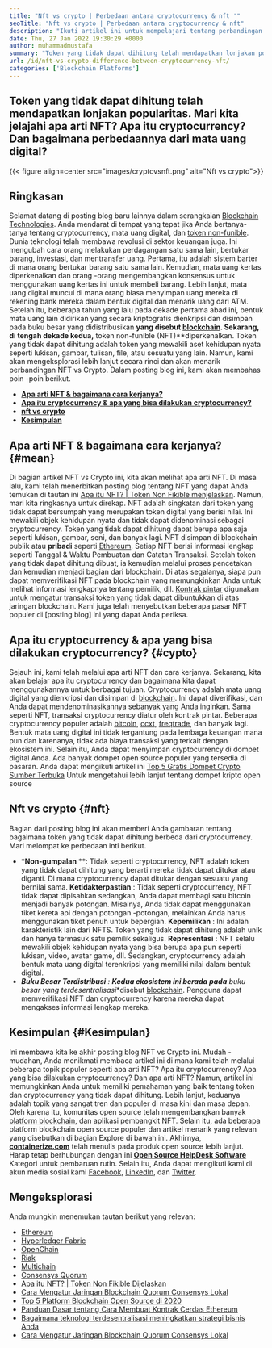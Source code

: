 ```yaml
---
title: "Nft vs crypto | Perbedaan antara cryptocurrency & nft '" 
seoTitle: "Nft vs crypto | Perbedaan antara cryptocurrency & nft" 
description: "Ikuti artikel ini untuk mempelajari tentang perbandingan NFT vs Crypto. NFT mewakili objek kehidupan nyata di mana crypto adalah bentuk mata uang digital terenkripsi." 
date: Thu, 27 Jan 2022 19:30:29 +0000
author: muhammadmustafa
summary: "Token yang tidak dapat dihitung telah mendapatkan lonjakan popularitas. Mari kita jelajahi apa arti NFT? Apa itu cryptocurrency? Dan bagaimana perbedaannya dari mata uang digital?" 
url: /id/nft-vs-crypto-difference-between-cryptocurrency-nft/
categories: ['Blockchain Platforms']
---
```


## Token yang tidak dapat dihitung telah mendapatkan lonjakan popularitas. Mari kita jelajahi apa arti NFT? Apa itu cryptocurrency? Dan bagaimana perbedaannya dari mata uang digital?

{{< figure align=center src="images/cryptovsnft.png" alt="Nft vs crypto">}}


## Ringkasan
Selamat datang di posting blog baru lainnya dalam serangkaian [Blockchain Technologies][1]. Anda mendarat di tempat yang tepat jika Anda bertanya-tanya tentang cryptocurrency, mata uang digital, dan [token non-funible][2]. Dunia teknologi telah membawa revolusi di sektor keuangan juga. Ini mengubah cara orang melakukan perdagangan satu sama lain, bertukar barang, investasi, dan mentransfer uang. Pertama, itu adalah sistem barter di mana orang bertukar barang satu sama lain. Kemudian, mata uang kertas diperkenalkan dan orang -orang mengembangkan konsensus untuk menggunakan uang kertas ini untuk membeli barang. Lebih lanjut, mata uang digital muncul di mana orang biasa menyimpan uang mereka di rekening bank mereka dalam bentuk digital dan menarik uang dari ATM.
Setelah itu, beberapa tahun yang lalu pada dekade pertama abad ini, bentuk mata uang lain didirikan yang secara kriptografis dienkripsi dan disimpan pada buku besar yang didistribusikan  **yang disebut [blockchain][3]. Sekarang, di tengah dekade kedua,**  token non-funible (NFT)**diperkenalkan. Token yang tidak dapat dihitung adalah token yang mewakili aset kehidupan nyata seperti lukisan, gambar, tulisan, file, atau sesuatu yang lain. Namun, kami akan mengeksplorasi lebih lanjut secara rinci dan akan menarik perbandingan NFT vs Crypto. Dalam posting blog ini, kami akan membahas poin -poin berikut.
*  **[Apa arti NFT & bagaimana cara kerjanya?][4]**  
*  **[Apa itu cryptocurrency & apa yang bisa dilakukan cryptocurrency?][5]**  
*  **[nft vs crypto][6]**  
*  **[Kesimpulan][7]**  

## Apa arti NFT & bagaimana cara kerjanya? {#mean}

Di bagian artikel NFT vs Crypto ini, kita akan melihat apa arti NFT. Di masa lalu, kami telah menerbitkan posting blog tentang NFT yang dapat Anda temukan di tautan ini [Apa itu NFT? | Token Non Fikible menjelaskan][2]. Namun, mari kita ringkasnya untuk direkap. NFT adalah singkatan dari token yang tidak dapat bersumpah yang merupakan token digital yang berisi nilai. Ini mewakili objek kehidupan nyata dan tidak dapat didenominasi sebagai cryptocurrency. Token yang tidak dapat dihitung dapat berupa apa saja seperti lukisan, gambar, seni, dan banyak lagi. NFT disimpan di blockchain publik atau  **pribadi**  seperti [Ethereum][8]. Setiap NFT berisi informasi lengkap seperti Tanggal & Waktu Pembuatan dan Catatan Transaksi. Setelah token yang tidak dapat dihitung dibuat, ia kemudian melalui proses pencetakan dan kemudian menjadi bagian dari blockchain.
Di atas segalanya, siapa pun dapat memverifikasi NFT pada blockchain yang memungkinkan Anda untuk melihat informasi lengkapnya tentang pemilik, dll. [Kontrak pintar][9] digunakan untuk mengatur transaksi token yang tidak dapat dibuntukkan di atas jaringan blockchain. Kami juga telah menyebutkan beberapa pasar NFT populer di [posting blog] ini yang dapat Anda periksa.

## Apa itu cryptocurrency & apa yang bisa dilakukan cryptocurrency? {#cypto}

Sejauh ini, kami telah melalui apa arti NFT dan cara kerjanya. Sekarang, kita akan belajar apa itu cryptocurrency dan bagaimana kita dapat menggunakannya untuk berbagai tujuan. Cryptocurrency adalah mata uang digital yang dienkripsi dan disimpan di [blockchain][1]. Ini dapat diverifikasi, dan Anda dapat mendenominasikannya sebanyak yang Anda inginkan. Sama seperti NFT, transaksi cryptocurrency diatur oleh kontrak pintar. Beberapa cryptocurrency populer adalah [bitcoin][10], [ccxt][11], [freqtrade][12], dan banyak lagi.
Bentuk mata uang digital ini tidak tergantung pada lembaga keuangan mana pun dan karenanya, tidak ada biaya transaksi yang terkait dengan ekosistem ini. Selain itu, Anda dapat menyimpan cryptocurrency di dompet digital Anda. Ada banyak dompet open source populer yang tersedia di pasaran. Anda dapat mengikuti artikel ini [Top 5 Gratis Dompet Crypto Sumber Terbuka][13] Untuk mengetahui lebih lanjut tentang dompet kripto open source

## Nft vs crypto {#nft}

Bagian dari posting blog ini akan memberi Anda gambaran tentang bagaimana token yang tidak dapat dihitung berbeda dari cryptocurrency. Mari melompat ke perbedaan inti berikut.
*  ***Non-gumpalan** **: Tidak seperti cryptocurrency, NFT adalah token yang tidak dapat dihitung yang berarti mereka tidak dapat ditukar atau diganti. Di mana cryptocurrency dapat ditukar dengan sesuatu yang bernilai sama.
 **Ketidakterpastian** : Tidak seperti cryptocurrency, NFT tidak dapat dipisahkan sedangkan, Anda dapat membagi satu bitcoin menjadi banyak potongan. Misalnya, Anda tidak dapat menggunakan tiket kereta api dengan potongan -potongan, melainkan Anda harus menggunakan tiket penuh untuk bepergian.
 **Kepemilikan** : Ini adalah karakteristik lain dari NFTS. Token yang tidak dapat dihitung adalah unik dan hanya termasuk satu pemilik sekaligus.
 **Representasi** : NFT selalu mewakili objek kehidupan nyata yang bisa berupa apa pun seperti lukisan, video, avatar game, dll. Sedangkan, cryptocurrency adalah bentuk mata uang digital terenkripsi yang memiliki nilai dalam bentuk digital.
*  ***Buku Besar Terdistribusi** : **Kedua ekosistem ini berada pada**  buku besar yang terdesentralisasi**disebut [blockchain][1]. Pengguna dapat memverifikasi NFT dan cryptocurrency karena mereka dapat mengakses informasi lengkap mereka.

## Kesimpulan  {#Kesimpulan}

Ini membawa kita ke akhir posting blog NFT vs Crypto ini. Mudah -mudahan, Anda menikmati membaca artikel ini di mana kami telah melalui beberapa topik populer seperti apa arti NFT? Apa itu cryptocurrency? Apa yang bisa dilakukan cryptocurrency? Dan apa arti NFT? Namun, artikel ini memungkinkan Anda untuk memiliki pemahaman yang baik tentang token dan cryptocurrency yang tidak dapat dihitung. Lebih lanjut, keduanya adalah topik yang sangat tren dan populer di masa kini dan masa depan. Oleh karena itu, komunitas open source telah mengembangkan banyak [platform blockchain][1], dan aplikasi pembangkit NFT. Selain itu, ada beberapa platform blockchain open source populer dan artikel menarik yang relevan yang disebutkan di bagian Explore di bawah ini.
Akhirnya,  **[containerize.com][14]** telah menulis pada produk open source lebih lanjut. Harap tetap berhubungan dengan ini **[Open Source HelpDesk Software][15]**  Kategori untuk pembaruan rutin. Selain itu, Anda dapat mengikuti kami di akun media sosial kami [Facebook][16], [LinkedIn][17], dan [Twitter][18].

## Mengeksplorasi
Anda mungkin menemukan tautan berikut yang relevan:
  * [Ethereum][8]
  * [Hyperledger Fabric][19]
  * [OpenChain][20]
  * [Riak][21]
  * [Multichain][22]
  * [Consensys Quorum][23]
  * [Apa itu NFT? | Token Non Fikible Dijelaskan][2]
  * [Cara Mengatur Jaringan Blockchain Quorum Consensys Lokal][24]
  * [Top 5 Platform Blockchain Open Source di 2020][25]
  * [Panduan Dasar tentang Cara Membuat Kontrak Cerdas Ethereum][26]
  * [Bagaimana teknologi terdesentralisasi meningkatkan strategi bisnis Anda][27]
  * [Cara Mengatur Jaringan Blockchain Quorum Consensys Lokal][24]



 [1]: https://blog.containerize.com/category/blockchain-platforms/
 [2]: https://blog.containerize.com/blockchain-platforms/what-is-nft-non-fungible-tokens-explained/
 [3]: https://products.containerize.com/blockchain-platforms/
 [4]: #mean
 [5]: #cypto
 [6]: #nft
 [7]: #Conclusion
 [8]: https://products.containerize.com/blockchain-platforms/ethereum
 [9]: https://blog.containerize.com/blockchain-platforms/smart-contract-tutorial-ethereum-blockchain-development/
 [10]: https://bitcoin.org/en/
 [11]: https://opencollective.com/ccxt
 [12]: https://www.freqtrade.io/en/stable/
 [13]: https://blog.containerize.com/blockchain-platforms/top-5-free-open-source-crypto-wallets-in-2021/
 [14]: https://www.containerize.com/
 [15]: https://products.containerize.com/helpdesk/
 [16]: https://web.facebook.com/containerize
 [17]: https://www.linkedin.com/company/containerize/
 [18]: https://twitter.com/containerize_co
 [19]: https://products.containerize.com/blockchain-platforms/hyperledger-fabric
 [20]: https://products.containerize.com/blockchain-platforms/openchain
 [21]: https://products.containerize.com/blockchain-platforms/ripple
 [22]: https://products.containerize.com/blockchain-platforms/multichain
 [23]: https://products.containerize.com/blockchain-platforms/consensys-quorum
 [24]: https://blog.containerize.com/blockchain-platforms/how-to-setup-consensys-quorum-blockchain-network-locally/
 [25]: https://blog.containerize.com/blockchain-platforms/top-5-open-source-blockchain-platforms-in-2020/
 [26]: https://blog.containerize.com/
 [27]: https://blog.containerize.com/2020/11/27/how-decentralized-technology-upgrades-your-business-strategy/
